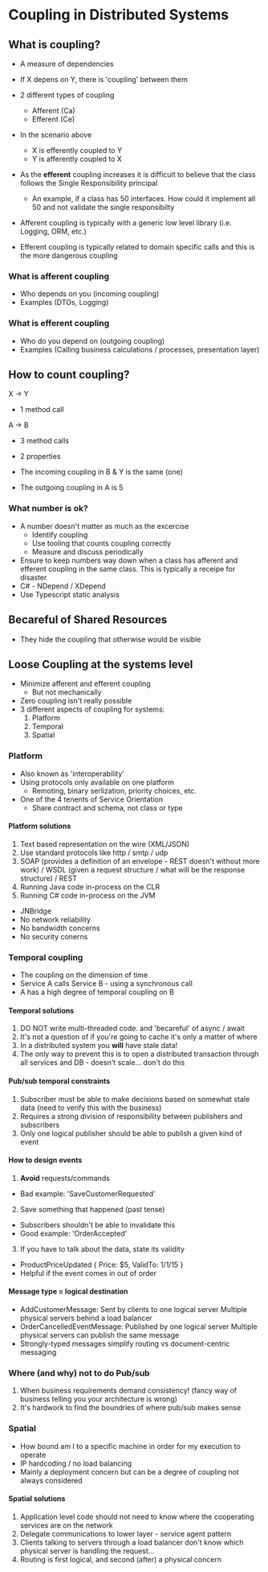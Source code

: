 # Coupling in Distributed Systems

## What is coupling?
- A measure of dependencies
- If X depens on Y, there is 'coupling' between them
- 2 different types of coupling
  - Afferent (Ca)
  - Efferent (Ce)
- In the scenario above
  - X is efferently coupled to Y
  - Y is afferently coupled to X

- As the __efferent__ coupling increases it is difficult to believe that the class follows the Single Responsibility principal
  - An example, if a class has 50 interfaces. How could it implement all 50 and not validate the single responsibilty
- Afferent coupling is typically with a generic low level library (i.e. Logging, ORM, etc.)
- Efferent coupling is typically related to domain specific calls and this is the more dangerous coupling


### What is afferent coupling
- Who depends on you (incoming coupling)
- Examples (DTOs, Logging)

### What is efferent coupling
- Who do you depend on (outgoing coupling)
- Examples (Calling business calculations / processes, presentation layer)

## How to count coupling?

X -> Y
 - 1 method call

A -> B
 - 3 method calls
 - 2 properties

- The incoming coupling in B & Y is the same (one)
- The outgoing coupling in A is 5

### What number is ok?

- A number doesn't matter as much as the excercise
  - Identify coupling
  - Use tooling that counts coupling correctly
  - Measure and discuss periodically
- Ensure to keep numbers way down when a class has afferent and efferent coupling in the same class. This is typically a receipe for disaster
- C# - NDepend / XDepend
- Use Typescript static analysis

## Becareful of Shared Resources

- They hide the coupling that otherwise would be visible

## Loose Coupling at the systems level

- Minimize afferent and efferent coupling
  - But not mechanically
- Zero coupling isn't really possible
- 3 different aspects of coupling for systems:
    1. Platform
    2. Temporal
    3. Spatial

### Platform

- Also known as 'interoperability'
- Using protocols only available on one platform
  - Remoting, binary serlization, priority choices, etc.
- One of the 4 tenents of Service Orientation
  - Share contract and schema, not class or type

#### Platform solutions

1. Text based representation on the wire (XML/JSON)
2. Use standard protocols like http / smtp / udp
3. SOAP (provides a definition of an envelope - REST doesn't without more work) / WSDL (given a request structure / what will be the response structure) / REST
4. Running Java code in-process on the CLR
5. Running C# code in-process on the JVM
  - JNBridge
  - No network reliability
  - No bandwidth concerns
  - No security conerns

### Temporal coupling

- The coupling on the dimension of time
- Service A calls Service B - using a synchronous call
- A has a high degree of temporal coupling on B

#### Temporal solutions

1. DO NOT write multi-threaded code. and 'becareful' of async / await 
2. It's not a question of if you're going to cache it's only a matter of where
3. In a distributed system you __will__ have stale data!
  1. The only way to prevent this is to open a distributed transaction through all services and DB - doesn't scale... don't do this

#### Pub/sub temporal constraints

1. Subscriber must be able to make decisions based on somewhat stale data (need to verify this with the business)
2. Requires a strong division of responsibility between publishers and subscribers
3. Only one logical publisher should be able to publish a given kind of event

#### How to design events

1. __Avoid__ requests/commands
  - Bad example: 'SaveCustomerRequested'
2. Save something that happened (past tense)
  - Subscribers shouldn't be able to invalidate this
  - Good example: 'OrderAccepted'
3. If you have to talk about the data, state its validity
  - ProductPriceUpdated { Price: $5, ValidTo: 1/1/15 }
  - Helpful if the event comes in out of order

#### Message type = logical destination

- AddCustomerMessage:
  Sent by clients to one logical server
  Multiple physical servers behind a load balancer
- OrderCancelledEventMessage:
  Published by one logical server
  Multiple physical servers can publish the same message
- Strongly-typed messages simplify routing vs document-centric messaging

### Where (and why) not to do Pub/sub

1. When business requirements demand consistency! (fancy way of business telling you your architecture is wrong)
2. It's hardwork to find the boundries of where pub/sub makes sense

### Spatial

- How bound am I to a specific machine in order for my execution to operate
- IP hardcoding / no load balancing
- Mainly a deployment concern but can be a degree of coupling not always considered

####  Spatial solutions

1. Application level code should not need to know where the cooperating services are on the network
2. Delegate communications to lower layer - service agent pattern
3. Clients talking to servers through a load balancer don't know which physical server is handling the request...
4. Routing is first logical, and second (after) a physical concern